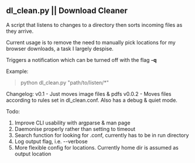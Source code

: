 ## dl_clean.py || Download Cleaner

A script that listens to changes to a directory then sorts incoming files as they arrive.

Current usage is to remove the need to manually pick locations for my browser downloads, a task I largely despise.

Triggers a notification which can be turned off with the flag **-q**

Example:

> python dl_clean.py "path/to/listen/\*"

Changelog:
v0.1 - Just moves image files & pdfs
v0.0.2 - Moves files according to rules set in dl_clean.conf. Also has a debug & quiet mode.

Todo:

1. Improve CLI usability with argparse & man page
2. Daemonise properly rather than setting to timeout
3. Search function for looking for .conf, currently has to be in run directory
4. Log output flag, i.e. --verbose
5. More flexible config for locations. Currently home dir is assumed as output location
